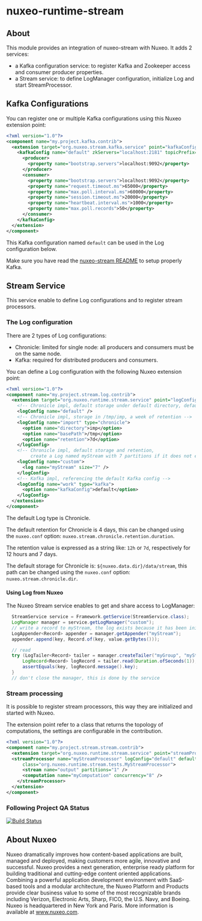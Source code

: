 nuxeo-runtime-stream
======================

## About

This module provides an integration of nuxeo-stream with Nuxeo.
It adds 2 services:
- a Kafka configuration service: to register Kafka and Zookeeper access and consumer producer properties.
- a Stream service: to define LogManager configuration, initialize Log and start StreamProcessor.

## Kafka Configurations

 You can register one or multiple Kafka configurations using this Nuxeo extension point:

```xml
<?xml version="1.0"?>
<component name="my.project.kafka.contrib">
  <extension target="org.nuxeo.stream.kafka.service" point="kafkaConfig">
    <kafkaConfig name="default" zkServers="localhost:2181" topicPrefix="nuxeo-">      
      <producer>
        <property name="bootstrap.servers">localhost:9092</property>
      </producer>      
      <consumer>
        <property name="bootstrap.servers">localhost:9092</property>
        <property name="request.timeout.ms">65000</property>
        <property name="max.poll.interval.ms">60000</property>
        <property name="session.timeout.ms">20000</property>
        <property name="heartbeat.interval.ms">1000</property>
        <property name="max.poll.records">50</property>
      </consumer>     
    </kafkaConfig>
  </extension>
</component>
```

This Kafka configuration named `default` can be used in the Log configuration below.

Make sure you have read the [nuxeo-stream README](../nuxeo-stream/README.md) to setup properly Kafka.


## Stream Service

This service enable to define Log configurations and to register stream processors.

### The Log configuration

There are 2 types of Log configurations:

- Chronicle: limited for single node: all producers and consumers must be on the same node.
- Kafka: required for distributed producers and consumers.

You can define a Log configuration with the following Nuxeo extension point:

```xml
<?xml version="1.0"?>
<component name="my.project.stream.log.contrib">
  <extension target="org.nuxeo.runtime.stream.service" point="logConfig">
    <!-- Chronicle impl, default storage under default directory, default retention -->
    <logConfig name="default" />
    <!-- Chronicle impl, storage in /tmp/imp, a week of retention -->
    <logConfig name="import" type="chronicle">
      <option name="directory">imp</option>
      <option name="basePath">/tmp</option>
      <option name="retention">7d</option>
    </logConfig>
    <!-- Chronicle impl, default storage and retention,
         create a Log named myStream with 7 partitions if it does not exist. -->
    <logConfig name="custom">
      <log name="myStream" size="7" />
    </logConfig>
    <!-- Kafka impl, referencing the default Kafka config -->
    <logConfig name="work" type="kafka">
      <option name="kafkaConfig">default</option>
    </logConfig>
  </extension>
</component>
```

The default Log type is Chronicle.

The default retention for Chronicle is 4 days, this can be changed using the `nuxeo.conf` option: `nuxeo.stream.chronicle.retention.duration`.

The retention value is expressed as a string like: `12h` or `7d`, respectively for 12 hours and 7 days.

The default storage for Chronicle is: `${nuxeo.data.dir}/data/stream`, this path can be changed using the `nuxeo.conf` option: `nuxeo.stream.chronicle.dir`.


#### Using Log from Nuxeo

The Nuxeo Stream service enables to get and share access to LogManager:

```java
  StreamService service = Framework.getService(StreamService.class);
  LogManager manager = service.getLogManager("custom");
  // write a record to myStream, the log exists because it has been initialized by the service 
  LogAppender<Record> appender = manager.getAppender("myStream");
  appender.append(key, Record.of(key, value.getBytes()));

  // read
  try (LogTailer<Record> tailer = manager.createTailer("myGroup", "myStream")) {
      LogRecord<Record> logRecord = tailer.read(Duration.ofSeconds(1));
      assertEquals(key, logRecord.message().key);
  }
  // don't close the manager, this is done by the service
```

### Stream processing

It is possible to register stream processors, this way they are initialized and started with Nuxeo.

The extension point refer to a class that returns the topology of computations, 
the settings are configurable in the contribution.

```xml
<?xml version="1.0"?>
<component name="my.project.stream.stream.contrib">
  <extension target="org.nuxeo.runtime.stream.service" point="streamProcessor">    
  <streamProcessor name="myStreamProcessor" logConfig="default" defaultConcurrency="4" defaultPartitions="12"
      class="org.nuxeo.runtime.stream.tests.MyStreamProcessor">
      <stream name="output" partitions="1" />
      <computation name="myComputation" concurrency="8" />
    </streamProcessor>
  </extension>
</component>
```


### Following Project QA Status

[![Build Status](https://qa.nuxeo.org/jenkins/buildStatus/icon?job=master/nuxeo-master)](https://qa.nuxeo.org/jenkins/job/master/job/nuxeo-master/)


## About Nuxeo
Nuxeo dramatically improves how content-based applications are built, managed and deployed, making customers more agile, innovative and successful. Nuxeo provides a next generation, enterprise ready platform for building traditional and cutting-edge content oriented applications. Combining a powerful application development environment with SaaS-based tools and a modular architecture, the Nuxeo Platform and Products provide clear business value to some of the most recognizable brands including Verizon, Electronic Arts, Sharp, FICO, the U.S. Navy, and Boeing. Nuxeo is headquartered in New York and Paris. More information is available at www.nuxeo.com.
